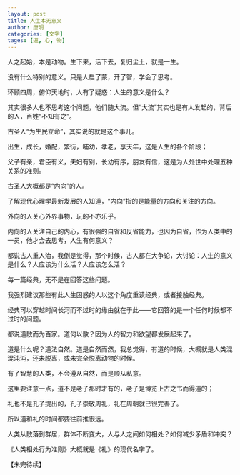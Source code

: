 ```yaml
---
layout: post
title: 人生本无意义
author: 唐明
categories: [文字]
tages: [道, 心, 物]
---
```

人之起始，本是动物。生下来，活下去，复归尘土，就是一生。

没有什么特别的意义。只是人启了蒙，开了智，学会了思考。

环顾四周，俯仰天地时，人有了疑惑：人生的意义是什么？

其实很多人也不思考这个问题，他们随大流。但“大流”其实也是有人发起的，背后的人，百姓“不知有之”。

古圣人“为生民立命”，其实说的就是这个事儿。

出生，成长，婚配，繁衍，哺幼，孝老，享天年，这是人生的各个阶段；

父子有亲，君臣有义，夫妇有别，长幼有序，朋友有信，这是为人处世中处理五种关系的准则。

古圣人大概都是“内向”的人。

了解现代心理学最新发展的人知道，“内向”指的是能量的方向和关注的方向。

外向的人关心外界事物，玩的不亦乐乎。

内向的人关注自己的内心，有很强的自省和反省能力，也因为自省，作为人类中的一员，他才会去思考，人生有何意义？

都说古人重人治，我倒是觉得，那个时候，古人都在大争论，大讨论：人生的意义是什么？人应该为什么活？人应该怎么活？

每一篇经典，无不是在回答这些问题。

我强烈建议那些有此人生困惑的人以这个角度重读经典，或者接触经典。

经典可以穿越时间长河而不过时的缘由就在于此——它回答的是一个任何时候都不过时的问题。 

都说道散而为百家。道何以散？因为人的智力和欲望都发展起来了。

道是什么呢？道法自然。道是自然而然，我总觉得，有道的时候，大概就是人类混混沌沌，还未脱离，或未完全脱离动物的时候。

有了智慧的人类，不会遵从自然，而是顺从私意。

这里要注意一点，道不是老子那时才有的，老子是博览上古之书而得道的；

礼也不是孔子提出的，孔子崇敬周礼，礼在周朝就已很完善了。

所以道和礼的时间都要往前推很远。

人类从散落到群居，群体不断变大，人与人之间如何相处？如何减少矛盾和冲突？

《人类相处行为准则》大概就是《礼》的现代名字了。

【未完待续】